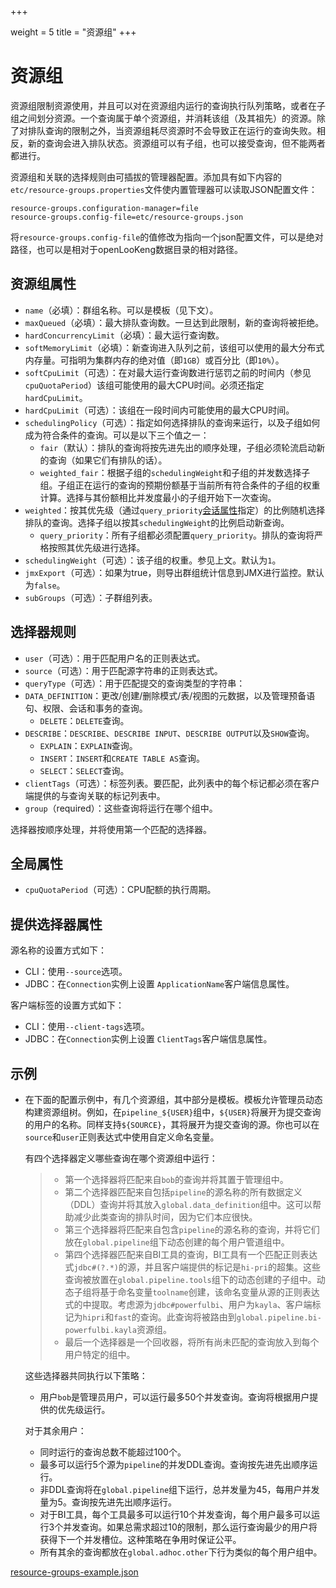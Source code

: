 +++

weight = 5
title = "资源组"
+++

# 资源组

资源组限制资源使用，并且可以对在资源组内运行的查询执行队列策略，或者在子组之间划分资源。一个查询属于单个资源组，并消耗该组（及其祖先）的资源。除了对排队查询的限制之外，当资源组耗尽资源时不会导致正在运行的查询失败。相反，新的查询会进入排队状态。资源组可以有子组，也可以接受查询，但不能两者都进行。

资源组和关联的选择规则由可插拔的管理器配置。添加具有如下内容的`etc/resource-groups.properties`文件使内置管理器可以读取JSON配置文件：

``` properties
resource-groups.configuration-manager=file
resource-groups.config-file=etc/resource-groups.json
```

将`resource-groups.config-file`的值修改为指向一个json配置文件，可以是绝对路径，也可以是相对于openLooKeng数据目录的相对路径。

## 资源组属性

- `name`（必填）：群组名称。可以是模板（见下文）。
- `maxQueued`（必填）：最大排队查询数。一旦达到此限制，新的查询将被拒绝。
- `hardConcurrencyLimit`（必填）：最大运行查询数。
- `softMemoryLimit`（必填）：新查询进入队列之前，该组可以使用的最大分布式内存量。可指明为集群内存的绝对值（即`1GB`）或百分比（即`10%`）。
- `softCpuLimit`（可选）：在对最大运行查询数进行惩罚之前的时间内（参见`cpuQuotaPeriod`）该组可能使用的最大CPU时间。必须还指定`hardCpuLimit`。
- `hardCpuLimit`（可选）：该组在一段时间内可能使用的最大CPU时间。
- `schedulingPolicy`（可选）：指定如何选择排队的查询来运行，以及子组如何成为符合条件的查询。可以是以下三个值之一：
  - `fair`（默认）：排队的查询将按先进先出的顺序处理，子组必须轮流启动新的查询（如果它们有排队的话）。
  - `weighted_fair`：根据子组的`schedulingWeight`和子组的并发数选择子组。子组正在运行的查询的预期份额基于当前所有符合条件的子组的权重计算。选择与其份额相比并发度最小的子组开始下一次查询。
- `weighted`：按其优先级（通过`query_priority`[会话属性](../sql/set-session.html)指定）的比例随机选择排队的查询。选择子组以按其`schedulingWeight`的比例启动新查询。
  - `query_priority`：所有子组都必须配置`query_priority`。排队的查询将严格按照其优先级进行选择。
- `schedulingWeight`（可选）：该子组的权重。参见上文。默认为`1`。
- `jmxExport`（可选）：如果为true，则导出群组统计信息到JMX进行监控。默认为`false`。
- `subGroups`（可选）：子群组列表。

## 选择器规则

- `user`（可选）：用于匹配用户名的正则表达式。
- `source`（可选）：用于匹配源字符串的正则表达式。
- `queryType`（可选）：用于匹配提交的查询类型的字符串：
- `DATA_DEFINITION`：更改/创建/删除模式/表/视图的元数据，以及管理预备语句、权限、会话和事务的查询。
  - `DELETE`：`DELETE`查询。
- `DESCRIBE`：`DESCRIBE`、`DESCRIBE INPUT`、`DESCRIBE OUTPUT`以及`SHOW`查询。
  - `EXPLAIN`：`EXPLAIN`查询。
  - `INSERT`：`INSERT`和`CREATE TABLE AS`查询。
  - `SELECT`：`SELECT`查询。
- `clientTags`（可选）：标签列表。要匹配，此列表中的每个标记都必须在客户端提供的与查询关联的标记列表中。
- `group`（required）：这些查询将运行在哪个组中。

选择器按顺序处理，并将使用第一个匹配的选择器。

## 全局属性

- `cpuQuotaPeriod`（可选）：CPU配额的执行周期。

## 提供选择器属性

源名称的设置方式如下：

- CLI：使用`--source`选项。
- JDBC：在`Connection`实例上设置 `ApplicationName`客户端信息属性。

客户端标签的设置方式如下：

- CLI：使用`--client-tags`选项。
- JDBC：在`Connection`实例上设置 `ClientTags`客户端信息属性。

## 示例

- 在下面的配置示例中，有几个资源组，其中部分是模板。模板允许管理员动态构建资源组树。例如，在`pipeline_${USER}`组中，`${USER}`将展开为提交查询的用户的名称。同样支持`${SOURCE}`，其将展开为提交查询的源。你也可以在`source`和`user`正则表达式中使用自定义命名变量。
  
  有四个选择器定义哪些查询在哪个资源组中运行：
  
  > - 第一个选择器将匹配来自`bob`的查询并将其置于管理组中。
  > - 第二个选择器匹配来自包括`pipeline`的源名称的所有数据定义（DDL）查询并将其放入`global.data_definition`组中。这可以帮助减少此类查询的排队时间，因为它们本应很快。
  > - 第三个选择器将匹配来自包含`pipeline`的源名称的查询，并将它们放在`global.pipeline`组下动态创建的每个用户管道组中。
  > - 第四个选择器匹配来自BI工具的查询，BI工具有一个匹配正则表达式`jdbc#(?.*)`的源，并且客户端提供的标记是`hi-pri`的超集。这些查询被放置在`global.pipeline.tools`组下的动态创建的子组中。动态子组将基于命名变量`toolname`创建，该命名变量从源的正则表达式的中提取。考虑源为`jdbc#powerfulbi`、用户为`kayla`、客户端标记为`hipri`和`fast`的查询。此查询将被路由到`global.pipeline.bi-powerfulbi.kayla`资源组。
  > - 最后一个选择器是一个回收器，将所有尚未匹配的查询放入到每个用户特定的组中。
  
  这些选择器共同执行以下策略：
  
  - 用户`bob`是管理员用户，可以运行最多50个并发查询。查询将根据用户提供的优先级运行。
  
  对于其余用户：
  
  - 同时运行的查询总数不能超过100个。
  - 最多可以运行5个源为`pipeline`的并发DDL查询。查询按先进先出顺序运行。
  - 非DDL查询将在`global.pipeline`组下运行，总并发量为45，每用户并发量为5。查询按先进先出顺序运行。
  - 对于BI工具，每个工具最多可以运行10个并发查询，每个用户最多可以运行3个并发查询。如果总需求超过10的限制，那么运行查询最少的用户将获得下一个并发槽位。这种策略在争用时保证公平。
  - 所有其余的查询都放在`global.adhoc.other`下行为类似的每个用户组中。

[resource-groups-example.json](resource-groups-example.json)